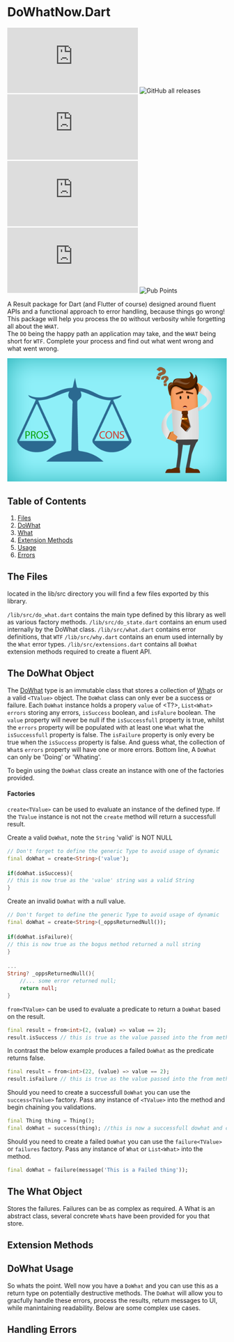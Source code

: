 # DoWhatNow.Dart
![GitHub](https://img.shields.io/github/license/ewilliams0305/DoWhatNow.Dart) 
![GitHub all releases](https://img.shields.io/github/downloads/ewilliams0305/DoWhatNow.Dart/total)
![GitHub issues](https://img.shields.io/github/issues/ewilliams0305/DoWhatNow.Dart)
![GitHub Repo stars](https://img.shields.io/github/stars/ewilliams0305/DoWhatNow.Dart?style=social)
![GitHub forks](https://img.shields.io/github/forks/ewilliams0305/DoWhatNow.Dart?style=social)
![Pub Points](https://img.shields.io/pub/points/DoWhatNow)


A Result package for Dart (and Flutter of course) designed around fluent APIs and a functional approach to error handling, because things go wrong!
This package will help you process the `DO` without verbosity while forgetting all about the `WHAT`.  
The `DO` being the happy path an application may take, and the `WHAT` being short for `WTF`.  Complete your process and find out what went wrong and what went wrong.

![Do What Now?](do_what_now/DoWhat.PNG)

## Table of Contents
1. [Files](#The-Files)
2. [DoWhat](#The-DoWhat-Object)
3. [What](#The-What-Object)
4. [Extension Methods](#Extension-Methods)
5. [Usage](#DoWhat-Usage)
6. [Errors](Handling-Errors)

## The Files
located in the lib/src directory you will find a few files exported by this library.

`/lib/src/do_what.dart` contains the main type defined by this library as well as various factory methods.
`/lib/src/do_state.dart` contains an enum used internally by the DoWhat class.
`/lib/src/what.dart` contains error definitions, that `WTF`
`/lib/src/why.dart` contains an enum used internally by the `What` error types.
`/lib/src/extensions.dart` contains all `DoWhat` extension methods required to create a fluent API.

## The DoWhat Object
The [DoWhat](lib/src/do_what.dart) type is an immutable class that stores a collection of [What](lib/src/do_what.dart)s or a valid `<TValue>` object.  The `DoWhat` class can only ever be a success or failure.  Each `DoWhat` instance holds a propery `value` of <T?>, `List<What>` `errors` storing any errors, `isSuccess` boolean, and `isFalure` boolean.  The `value` property will never be null if the `isSuccessfull` property is true, whilst the `errors` property will be populated with at least one `What` what the `isSuccessfull` property is false.  The `isFailure` property is only every be true when the `isSuccess` property is false.  And guess what, the collection of `What`s `errors` property will have one or more errors.  Bottom line, A `DoWhat` can only be 'Doing' or 'Whating'.

To begin using the `DoWhat` class create an instance with one of the factories provided.

#### Factories

`create<TValue>` can be used to evaluate an instance of the defined type.  If the `TValue` instance is not not the `create` method will return a successfull result.

Create a valid `DoWhat`, note the `String` 'valid' is NOT NULL
```dart 
// Don't forget to define the generic Type to avoid usage of dynamic
final doWhat = create<String>('value');

if(doWhat.isSuccess){
// this is now true as the 'value' string was a valid String
}
```
Create an invalid `DoWhat` with a null value.
```dart
// Don't forget to define the generic Type to avoid usage of dynamic
final doWhat = create<String>(_oppsReturnedNull());

if(doWhat.isFailure){
// this is now true as the bogus method returned a null string
}

...
String? _oppsReturnedNull(){
    //... some error returned null;
    return null;
}
```

`from<TValue>` can be used to evaluate a predicate to return a `DoWhat` based on the result.
```dart
final result = from<int>(2, (value) => value == 2);
result.isSuccess // this is true as the value passed into the from method is '2' and predicate evaluates to true.
```
In contrast the below example produces a failed `DoWhat` as the predicate returns false.
```dart
final result = from<int>(22, (value) => value == 2);
result.isFailure // this is true as the value passed into the from method is '12' and predicate evaluates to false.
```
Should you need to create a successfull `DoWhat` you can use the `success<TValue>` factory.
Pass any instance of `<TValue>` into the method and begin chaining you validations.
```dart 
final Thing thing = Thing();
final doWhat = success(thing); //this is now a successfull dowhat and can be processed.
```
Should you need to create a failed `DoWhat` you can use the `failure<TValue>` or `failures` factory.
Pass any instance of `What` or `List<What>` into the method.
```dart 
final doWhat = failure(message('This is a Failed thing')); 
```

## The What Object
Stores the failures.  Failures can be as complex as required.  A What is an abstract class, several concrete `What`s have been provided for you that store.  

## Extension Methods


## DoWhat Usage
So whats the point.  Well now you have a `DoWhat` and you can use this as a return type on potentially destructive methods.  The `DoWhat` will allow you to gracfully handle these errors, process the results, return messages to UI, while manintaining readability. Below are some complex use cases.

## Handling Errors


